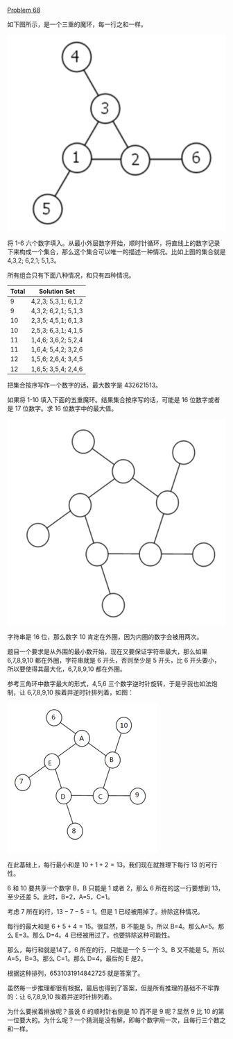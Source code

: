 [Problem 68](https://projecteuler.net/problem=68 "Problem 68 - Project Euler")

如下图所示，是一个三重的魔环，每一行之和一样。

![](68.1.png)

将 1-6 六个数字填入。从最小外层数字开始，顺时针循环，将直线上的数字记录下来构成一个集合，那么这个集合可以唯一的描述一种情况。比如上图的集合就是 4,3,2; 6,2,1; 5,1,3。

所有组合只有下面八种情况，和只有四种情况。

| Total | Solution Set |
|--|--|
| 9 | 4,2,3; 5,3,1; 6,1,2 |
| 9 | 4,3,2; 6,2,1; 5,1,3 |
| 10 | 2,3,5; 4,5,1; 6,1,3 |
| 10 | 2,5,3; 6,3,1; 4,1,5 |
| 11 | 1,4,6; 3,6,2; 5,2,4 |
| 11 | 1,6,4; 5,4,2; 3,2,6 |
| 12 | 1,5,6; 2,6,4; 3,4,5 |
| 12 | 1,6,5; 3,5,4; 2,4,6 |

把集合按序写作一个数字的话，最大数字是 432621513。

如果将 1-10 填入下面的五重魔环。结果集合按序写的话，可能是 16 位数字或者是 17 位数字。求 16 位数字中的最大值。

![](68.2.png)

字符串是 16 位，那么数字 10 肯定在外圈，因为内圈的数字会被用两次。

题目一个要求是从外围的最小数开始，现在又要保证字符串最大，那么如果 6,7,8,9,10 都在外圈，字符串就是 6 开头，否则至少是 5 开头，比 6 开头要小，所以要使得其最大化，6,7,8,9,10 都在外圈。

参考三角环中数字最大的形式，4,5,6 三个数字逆时针旋转，于是乎我也如法炮制，让 6,7,8,9,10 挨着并逆时针排列着，如图：

![](68.3.png)

在此基础上，每行最小和是 $10+1+2=13$。我们现在就推理下每行 13 的可行性。

6 和 10 要共享一个数字 B，B 只能是 1 或者 2，那么 6 所在的这一行要想到 13，至少还差 5。此时，B=2，A=5，C=1。

考虑 7 所在的行，$13-7-5=1$。但是 1 已经被用掉了。排除这种情况。

每行的最大和是 $6+5+4=15$。很显然，B 不能是 5，所以 B=4。那么A=5。那么 E=3。那么 D=4。4 已经被用过了。也要排除这种可能性。

那么，每行和就是14了。6 所在的行，只能是一个 5 一个 3。B 又不能是 5。所以 A=5，B=3。那么 C=1。那么 D=4。最后的 E 是2。

根据这种排列，6531031914842725 就是答案了。

虽然每一步推理都很有根据，最后也得到了答案，但是所有推理的基础不不牢靠的：让 6,7,8,9,10 挨着并逆时针排列着。

为什么要挨着排放呢？虽说 6 的顺时针右侧是 10 而不是 9 呢？显然 9 比 10 的第一位要大的。为什么呢？一个猜测是没有解，即每个数字用一次，且每行三个数之和一样。
